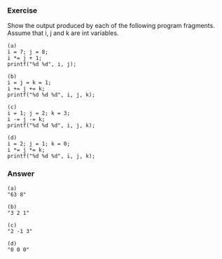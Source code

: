 ### Exercise

Show the output produced by each of the following program fragments. Assume that i, j and k are int variables.

```
(a)
i = 7; j = 8;
i *= j + 1;
printf("%d %d", i, j);

(b)
i = j = k = 1;
i += j += k;
printf("%d %d %d", i, j, k);

(c)
i = 1; j = 2; k = 3;
i -= j -= k;
printf("%d %d %d", i, j, k);

(d)
i = 2; j = 1; k = 0;
i *= j *= k;
printf("%d %d %d", i, j, k);
```

### Answer

```
(a)
"63 8"

(b)
"3 2 1"

(c)
"2 -1 3"

(d)
"0 0 0"
```
